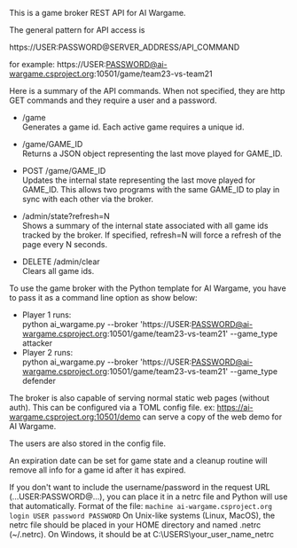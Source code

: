 This is a game broker REST API for AI Wargame.

The general pattern for API access is

https://USER:PASSWORD@SERVER_ADDRESS/API_COMMAND

for example:
https://USER:PASSWORD@ai-wargame.csproject.org:10501/game/team23-vs-team21

Here is a summary of the API commands. When not specified, they are http GET commands and they require a user and a password.

- /game<br>
Generates a game id. Each active game requires a unique id.

- /game/GAME_ID<br>
Returns a JSON object representing the last move played for GAME_ID.

- POST /game/GAME_ID<br>
Updates the internal state representing the last move played for GAME_ID.
This allows two programs with the same GAME_ID to play in sync with each other via the broker.

- /admin/state?refresh=N<br>
Shows a summary of the internal state associated with all game ids tracked by the broker.
If specified, refresh=N will force a refresh of the page every N seconds.

- DELETE /admin/clear<br>
Clears all game ids.

To use the game broker with the Python template for AI Wargame, you have to pass it as a command line option as show below:

- Player 1 runs: <br>
python ai_wargame.py --broker 'https://USER:PASSWORD@ai-wargame.csproject.org:10501/game/team23-vs-team21' --game_type attacker
- Player 2 runs: <br>
python ai_wargame.py --broker 'https://USER:PASSWORD@ai-wargame.csproject.org:10501/game/team23-vs-team21' --game_type defender

The broker is also capable of serving normal static web pages (without auth). This can be configured via a TOML config file.
ex: https://ai-wargame.csproject.org:10501/demo can serve a copy of the web demo for AI Wargame.

The users are also stored in the config file.

An expiration date can be set for game state and a cleanup routine will remove all info for a game id after it has expired.

If you don't want to include the username/password in the request URL (...USER:PASSWORD@...), you can place it in a netrc file and Python will use that automatically.
Format of the file:
``
machine ai-wargame.csproject.org
login USER
password PASSWORD
``
On Unix-like systems (Linux, MacOS), the netrc file should be placed in your HOME directory and named .netrc (~/.netrc).
On Windows, it should be at C:\USERS\your_user_name\_netrc

